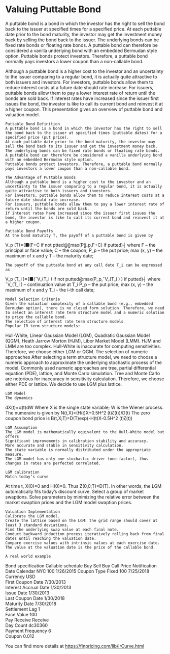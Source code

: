 # Valuing Puttable Bond 

A puttable bond is a bond in which the investor has the right to sell the bond back to the issuer at specified times for a specified price. At each puttable date prior to the bond maturity, the investor may get the investment money back by selling the bond back to the issuer. The underlying bonds can be fixed rate bonds or floating rate bonds. A puttable bond can therefore be considered a vanilla underlying bond with an embedded Bermudan style option. Puttable bonds protect investors. Therefore, a puttable bond normally pays investors a lower coupon than a non-callable bond. 

Although a puttable bond is a higher cost to the investor and an uncertainty to the issuer comparing to a regular bond, it is actually quite attractive to both issuers and investors. For investors, puttable bonds allow them to reduce interest costs at a future date should rate increase. For issuers, puttable bonds allow them to pay a lower interest rate of return until the bonds are sold back. If interest rates have increased since the issuer first issues the bond, the investor is like to call its current bond and reinvest it at a higher coupon. This presentation gives an overview of puttable bond and valuation model. 


	Puttable Bond Definition
	A puttable bond is a bond in which the investor has the right to sell the bond back to the issuer at specified times (puttable dates) for a specified price (put price).
	At each puttable date prior to the bond maturity, the investor may sell the bond back to its issuer and get the investment money back.
	The underlying bonds can be fixed rate bonds or floating rate bonds.
	A puttable bond can therefore be considered a vanilla underlying bond with an embedded Bermudan style option.
	Puttable bonds protect investors. Therefore, a puttable bond normally pays investors a lower coupon than a non-callable bond. 

	The Advantage of Puttable Bonds
	Although a puttable bond is a higher cost to the investor and an uncertainty to the issuer comparing to a regular bond, it is actually quite attractive to both issuers and investors.
	For investors, puttable bonds allow them to reduce interest costs at a future date should rate increase.
	For issuers, puttable bonds allow them to pay a lower interest rate of return until the bonds are sold back.
	If interest rates have increased since the issuer first issues the bond, the investor is like to call its current bond and reinvest it at a higher coupon.

	Puttable Bond Payoffs
	At the bond maturity T, the payoff of a puttable bond is given by


V_p (T)={■(F+C                    if not ptted@〖max⁡(P〗_p,F+C)        if putted)┤
where 
F – the principal or face value; 
C – the coupon; 
	P_p – the put price; 
max (x, y) – the maximum of x and y
T -  the maturity date;


	The payoff of the puttable bond at any call date T_i can be expressed as

V_p (T_i )={■(¯V_(T_i )                                  if not putted@max⁡(P_p,¯V_(T_i ) )                        if putted)┤
where 	
¯V_(T_i ) – continuation value at T_i
P_p – the put price; 
max (x, y) – the maximum of x and y
T_i -  the i-th call date;




	Model Selection Criteria
	Given the valuation complexity of a callable bond (e.g., embedded Bermudan option), there is no closed form solution. Therefore, we need to select an interest rate term structure model and a numeric solution to price the callable bond.
	The selection of interest rate term structure models
	Popular IR term structure models: 
Hull-White, Linear Gaussian Model (LGM), Quadratic Gaussian Model (QGM), Heath Jarrow Morton (HJM), Libor Market Model (LMM).
	HJM and LMM are too complex.
	Hull-White is inaccurate for computing sensitivities.
	Therefore, we choose either LGM or QGM.
	 The selection of numeric approaches
	After selecting a term structure model, we need to choose a numeric approach to approximate the underlying stochastic process of the model.
	Commonly used numeric approaches are tree, partial differential equation (PDE), lattice, and Monte Carlo simulation.
	Tree and Monte Carlo are notorious for inaccuracy in sensitivity calculation.
	Therefore, we choose either PDE or lattice.
	We decide to use LGM plus lattice. 

	LGM Model
	The dynamics
dX(t)=α(t)dW
	Where X is the single state variable; W is the Wiener process.
	The numeraire is given by
N(t,X)=(H(t)X+0.5H^2 (t)ζ(t))/D(t)
	The zero coupon bond price is
B(t,X;T)=D(T)exp(-H(t)X-0.5H^2 (t)ζ(t))

	LGM Assumption
	The LGM model is mathematically equivalent to the Hull-White model but offers
	Significant improvements in calibration stability and accuracy.
	More accurate and stable in sensitivity calculation.
	The state variable is normally distributed under the appropriate measure.
	The LGM model has only one stochastic driver (one-factor), thus changes in rates are perfected correlated.

	LGM calibration
	Match today’s curve
At time t, X(0)=0 and H(0)=0. Thus Z(0,0;T)=D(T). In other words, the LGM automatically fits today’s discount curve.
	Select a group of market swaptions.
	Solve parameters by minimizing the relative error between the market swaption prices and the LGM model swaption prices.

	Valuation Implementation
	Calibrate the LGM model.
	Create the lattice based on the LGM: the grid range should cover at least 3 standard deviations.
	Find the underlying swap value at each final note.
	Conduct backward induction process iteratively rolling back from final dates until reaching the valuation date.
	Compare exercise values with intrinsic values at each exercise date.
	The value at the valuation date is the price of the callable bond.

	A real world example

Bond specification	Callable schedule
Buy Sell	Buy	Call Price	Notification Date
Calendar	NYC	100	1/26/2015
Coupon Type	Fixed	100	7/25/2018
Currency	USD		
First Coupon Date	7/30/2013		
Interest Accrual Date	1/30/2013		
Issue Date	1/30/2013		
Last Coupon Date	1/30/2018		
Maturity Date	7/30/2018		
Settlement Lag	1		
Face Value	100		
Pay Receive	Receive		
Day Count	dc30360		
Payment Frequency	6		
Coupon	0.012		



You can find more details at
https://finpricing.com/lib/IrCurve.html


